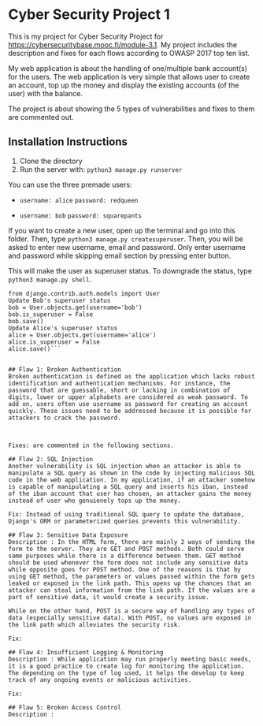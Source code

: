 # Cyber Security Project 1

This is my project for Cyber Security Project for https://cybersecuritybase.mooc.fi/module-3.1. My project includes the description and fixes for each flows according to OWASP 2017 top ten list.

My web application is about the handling of one/multiple bank account(s) for the users. The web application is very simple that allows user to create an account, top up the money and display the existing accounts (of the user) with the balance. 

The project is about showing the 5 types of vulnerabilities and fixes to them are commented out. 

## Installation Instructions

1. Clone the directory
2. Run the server with: ``python3 manage.py runserver``

You can use the three premade users:

- ``username: alice``
``password: redqueen``

- ``username: bob``
``password: squarepants``

If you want to create a new user, open up the terminal and go into this folder. Then, type ``python3 manage.py createsuperuser``. Then, you will be asked to enter new username, email and password. Only enter username and password while skipping email section by pressing enter button.

This will make the user as superuser status. To downgrade the status, type ``python3 manage.py shell``. 

```
from django.contrib.auth.models import User
Update Bob's superuser status
bob = User.objects.get(username='bob')
bob.is_superuser = False
bob.save()
Update Alice's superuser status
alice = User.objects.get(username='alice')
alice.is_superuser = False
alice.save()```


## Flaw 1: Broken Authentication
Broken authentication is defined as the application which lacks robust identification and authentication mechanisms. For instance, the password that are guessable, short or lacking in combination of digits, lower or upper alphabets are considered as weak password. To add on, users often use username as password for creating an account quickly. These issues need to be addressed because it is possible for attackers to crack the password. 



Fixes: are commented in the following sections.

## Flaw 2: SQL Injection
Another vulnerability is SQL injection when an attacker is able to manipulate a SQL query as shown in the code by injecting malicious SQL code in the web application. In my application, if an attacker somehow is capable of manipulating a SQL query and inserts his iban, instead of the iban account that user has chosen, an attacker gains the money instead of user who genuienely tops up the money. 

Fix: Instead of using traditional SQL query to update the database, Django's ORM or parameterized queries prevents this vulnerability.

## Flaw 3: Sensitive Data Exposure
Description : In the HTML form, there are mainly 2 ways of sending the form to the server. They are GET and POST methods. Both could serve same purposes while there is a difference between them. GET method should be used whenever the form does not include any sensitive data while opposite goes for POST method. One of the reasons is that by using GET method, the parameters or values passed within the form gets leaked or exposed in the link path. This opens up the chances that an attacker can steal information from the link path. If the values are a part of sensitive data, it would create a security issue. 

While on the other hand, POST is a secure way of handling any types of data (especially sensitive data). With POST, no values are exposed in the link path which alleviates the security risk.

Fix: 

## Flaw 4: Insufficient Logging & Monitoring
Description : While application may run properly meeting basic needs, it is a good practice to create log for monitoring the application. The depending on the type of log used, it helps the develop to keep track of any ongoing events or malicious activities. 

Fix: 

## Flaw 5: Broken Access Control
Description : 

